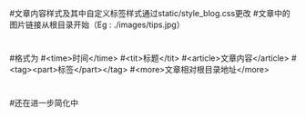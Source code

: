 #文章内容样式及其中自定义标签样式通过static/style_blog.css更改
#文章中的图片链接从根目录开始（Eg : ./images/tips.jpg）
#
#格式为
#\<time\>时间\</time\>
#\<tit\>标题\</tit\>
#\<article\>文章内容\</article\>
#\<tag\>\<part\>标签\</part\>\</tag\>
#\<more\>文章相对根目录地址\</more\>
#
#还在进一步简化中
